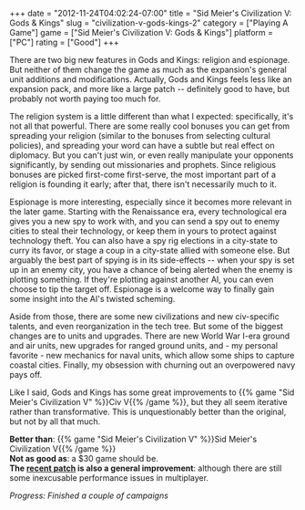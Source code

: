 +++
date = "2012-11-24T04:02:24-07:00"
title = "Sid Meier's Civilization V: Gods & Kings"
slug = "civilization-v-gods-kings-2"
category = ["Playing A Game"]
game = ["Sid Meier's Civilization V: Gods & Kings"]
platform = ["PC"]
rating = ["Good"]
+++

There are two big new features in Gods and Kings: religion and espionage.  But neither of them change the game as much as the expansion's general unit additions and modifications.  Actually, Gods and Kings feels less like an expansion pack, and more like a large patch -- definitely good to have, but probably not worth paying too much for.

The religion system is a little different than what I expected: specifically, it's not all that powerful.  There are some really cool bonuses you can get from spreading your religion (similar to the bonuses from selecting cultural policies), and spreading your word can have a subtle but real effect on diplomacy.  But you can't just win, or even really manipulate your opponents significantly, by sending out missionaries and prophets.  Since religious bonuses are picked first-come first-serve, the most important part of a religion is founding it early; after that, there isn't necessarily much to it.

Espionage is more interesting, especially since it becomes more relevant in the later game.  Starting with the Renaissance era, every technological era gives you a new spy to work with, and you can send a spy out to enemy cities to steal their technology, or keep them in yours to protect against technology theft.  You can also have a spy rig elections in a city-state to curry its favor, or stage a coup in a city-state allied with someone else.  But arguably the best part of spying is in its side-effects -- when your spy is set up in an enemy city, you have a chance of being alerted when the enemy is plotting something.  If they're plotting against another AI, you can even choose to tip the target off.  Espionage is a welcome way to finally gain some insight into the AI's twisted scheming.

Aside from those, there are some new civilizations and new civ-specific talents, and even reorganization in the tech tree.  But some of the biggest changes are to units and upgrades.  There are new World War I-era ground and air units, new upgrades for ranged ground units, and - my personal favorite - new mechanics for naval units, which allow some ships to capture coastal cities.  Finally, my obsession with churning out an overpowered navy pays off.

Like I said, Gods and Kings has some great improvements to {{% game "Sid Meier's Civilization V" %}}Civ V{{% /game %}}, but they all seem iterative rather than transformative.  This is unquestionably better than the original, but not by all that much.

<b>Better than</b>: {{% game "Sid Meier's Civilization V" %}}Sid Meier's Civilization V{{% /game %}}  
<b>Not as good as</b>: a $30 game should be.  
<b>The <a href="http://store.steampowered.com/news/9258/">recent patch</a> is also a general improvement</b>: although there are still some inexcusable performance issues in multiplayer.

<i>Progress: Finished a couple of campaigns</i>
